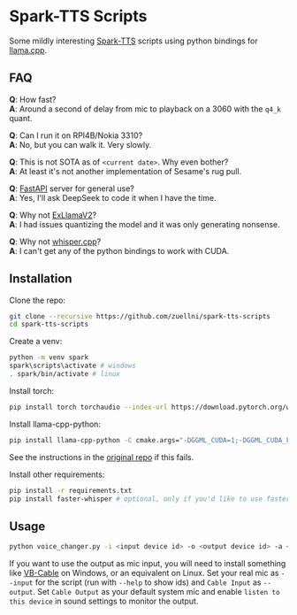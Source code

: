 # Spark-TTS Scripts
Some mildly interesting [Spark-TTS](https://github.com/SparkAudio/Spark-TTS) scripts using python bindings for [llama.cpp](https://github.com/ggml-org/llama.cpp).

## FAQ
**Q**: How fast?  
**A**: Around a second of delay from mic to playback on a 3060 with the `q4_k` quant.

**Q**: Can I run it on RPI4B/Nokia 3310?  
**A**: No, but you can walk it. Very slowly.

**Q**: This is not SOTA as of `<current date>`. Why even bother?  
**A**: At least it's not another implementation of Sesame's rug pull.

**Q**: [FastAPI](https://github.com/fastapi/fastapi) server for general use?  
**A**: Yes, I'll ask DeepSeek to code it when I have the time.

**Q**: Why not [ExLlamaV2](https://github.com/turboderp-org/exllamav2)?  
**A**: I had issues quantizing the model and it was only generating nonsense.

**Q**: Why not [whisper.cpp](https://github.com/ggerganov/whisper.cpp)?  
**A**: I can't get any of the python bindings to work with CUDA.

## Installation
Clone the repo:
```sh
git clone --recursive https://github.com/zuellni/spark-tts-scripts
cd spark-tts-scripts
```

Create a venv:
```sh
python -m venv spark
spark\scripts\activate # windows
. spark/bin/activate # linux
```

Install torch:
```sh
pip install torch torchaudio --index-url https://download.pytorch.org/whl/cu126
```

Install llama-cpp-python:
```sh
pip install llama-cpp-python -C cmake.args="-DGGML_CUDA=1;-DGGML_CUDA_F16=1;-DGGML_CUDA_FA_ALL_QUANTS=1"
```
See the instructions in the [original repo](https://github.com/abetlen/llama-cpp-python) if this fails.

Install other requirements:
```sh
pip install -r requirements.txt
pip install faster-whisper # optional, only if you'd like to use faster whisper
```

## Usage
```sh
python voice_changer.py -i <input device id> -o <output device id> -a <your speaker file>
```
If you want to use the output as mic input, you will need to install something like [VB-Cable](https://vb-audio.com/Cable) on Windows, or an equivalent on Linux. Set your real mic as `--input` for the script (run with `--help` to show ids) and `Cable Input` as `--output`. Set `Cable Output` as your default system mic and enable `listen to this device` in sound settings to monitor the output.